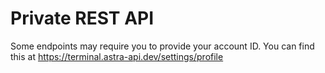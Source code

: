 # Private REST API

Some endpoints may require you to provide your account ID. You can find this at <https://terminal.astra-api.dev/settings/profile>
